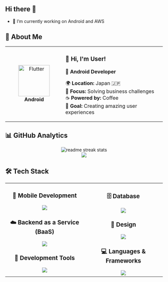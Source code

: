 ## Hi there 👋

<!--
**coffee-bonfire/coffee-bonfire** is a ✨ _special_ ✨ repository because its `README.md` (this file) appears on your GitHub profile.

Here are some ideas to get you started:

- 🌱 I’m currently learning ...
- 👯 I’m looking to collaborate on ...
- 🤔 I’m looking for help with ...
- 💬 Ask me about ...
- 📫 How to reach me: ...
- 😄 Pronouns: ...
- ⚡ Fun fact: ...
-->

- 🔭 I’m currently working on Android and AWS


## 🌟 **About Me**

<div align="center">

<table>
<tr>
<td width="200" align="center">
<img src="https://skillicons.dev/icons?i=androidstudio" width="100" height="100" alt="Flutter" />
<br><strong>Android</strong>
</td>
<td width="400" align="left">

### 👋 **Hi, I'm User!**
🚀 **Android Developer**   

🌍 **Location:** Japan 🇯🇵  
💼 **Focus:** Solving business challenges  
☕ **Powered by:** Coffee  
🎯 **Goal:** Creating amazing user experiences 

</td>
</tr>
</table>

</div>

## 📊 **GitHub Analytics**

<div align="center">
  <img src="https://github-readme-streak-stats.herokuapp.com/?user=coffee-bonfire&theme=transparent&border_radius=10&starting_year=2020" alt="readme streak stats" />
</div>

<div align="center">
  <img src="https://github-readme-activity-graph.vercel.app/graph?username=coffee-bonfire&custom_title=User's%20GitHub%20Activity%20Graph&bg_color=0d1117&color=58a6ff&line=58a6ff&point=58a6ff&area=true&hide_border=true" />
</div>

## 🛠️ **Tech Stack**

<table align="center">
<tr>
<td width="50%" align="center" valign="top">

### 📱  **Mobile Development**
<img src="https://skillicons.dev/icons?i=androidstudio,apple" />

### ☁️  **Backend as a Service (BaaS)**
<img src="https://skillicons.dev/icons?i=aws,firebase" />

### 🔧  **Development Tools**
<img src="https://skillicons.dev/icons?i=androidstudio,idea,vscode,git,github,postman" />

</td>
<td width="50%" align="center" valign="top">

### 🗄️  **Database**
<img src="https://skillicons.dev/icons?i=mysql,sqlite" />

### 🎨  **Design**
<img src="https://skillicons.dev/icons?i=figma" />

### 💻  **Languages & Frameworks**
<img src="https://skillicons.dev/icons?i=js,html,css,kotlin,java,php,gradle" />

</td>
</tr>
</table>

